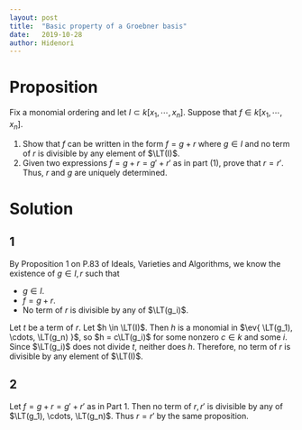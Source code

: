 ```yaml
---
layout: post
title:  "Basic property of a Groebner basis"
date:   2019-10-28
author: Hidenori
---
```


# Proposition
Fix a monomial ordering and let $I \subset k[x_1, \cdots, x_n]$.
Suppose that $f \in k[x_1, \cdots, x_n]$.

1. Show that $f$ can be written in the form $f = g + r$ where $g \in I$ and no term of $r$ is divisible by any element of $\LT(I)$.
1. Given two expressions $f = g + r = g' + r'$ as in part (1), prove that $r = r'$.
   Thus, $r$ and $g$ are uniquely determined.

# Solution

## 1

By Proposition 1 on P.83 of Ideals, Varieties and Algorithms, we know the existence of $g \in I, r$ such that

* $g \in I$.
* $f = g + r$.
* No term of $r$ is divisible by any of $\LT(g_i)$.

Let $t$ be a term of $r$.
Let $h \in \LT(I)$.
Then $h$ is a monomial in $\ev{ \LT(g_1), \cdots, \LT(g_n) }$, so $h = c\LT(g_i)$ for some nonzero $c \in k$ and some $i$.
Since $\LT(g_i)$ does not divide $t$, neither does $h$.
Therefore, no term of $r$ is divisible by any element of $\LT(I)$.

## 2

Let $f = g + r = g' + r'$ as in Part 1.
Then no term of $r, r'$ is divisible by any of $\LT(g_1), \cdots, \LT(g_n)$.
Thus $r = r'$ by the same proposition.
